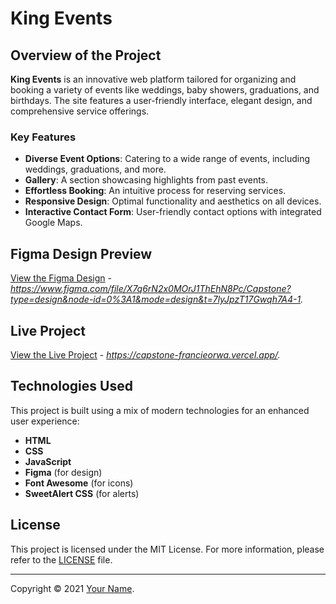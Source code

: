 # King Events

## Overview of the Project

**King Events** is an innovative web platform tailored for organizing and booking a variety of events like weddings, baby showers, graduations, and birthdays. The site features a user-friendly interface, elegant design, and comprehensive service offerings.

### Key Features

- **Diverse Event Options**: Catering to a wide range of events, including weddings, graduations, and more.
- **Gallery**: A section showcasing highlights from past events.
- **Effortless Booking**: An intuitive process for reserving services.
- **Responsive Design**: Optimal functionality and aesthetics on all devices.
- **Interactive Contact Form**: User-friendly contact options with integrated Google Maps.

## Figma Design Preview

[View the Figma Design](#) - _https://www.figma.com/file/X7q6rN2x0MOrJ1ThEhN8Pc/Capstone?type=design&node-id=0%3A1&mode=design&t=7lyJpzT17Gwqh7A4-1._

## Live Project

[View the Live Project](#) - _https://capstone-francieorwa.vercel.app/._

## Technologies Used

This project is built using a mix of modern technologies for an enhanced user experience:

- **HTML**
- **CSS**
- **JavaScript**
- **Figma** (for design)
- **Font Awesome** (for icons)
- **SweetAlert CSS** (for alerts)


## License

This project is licensed under the MIT License. For more information, please refer to the [LICENSE](LICENSE) file.

---
Copyright © 2021 [Your Name](https://github.com/Francieorwa).<br>
